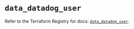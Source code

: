 # `data_datadog_user`

Refer to the Terraform Registry for docs: [`data_datadog_user`](https://registry.terraform.io/providers/datadog/datadog/3.34.0/docs/data-sources/user).
